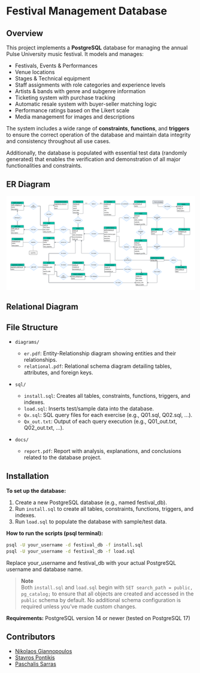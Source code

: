 # Festival Management Database

## Overview
This project implements a **PostgreSQL** database for managing the annual Pulse University music festival. It models and manages:

- Festivals, Events & Performances
- Venue locations
- Stages & Technical equipment
- Staff assignments with role categories and experience levels
-	Artists & bands with genre and subgenre information
-	Ticketing system with purchase tracking
-	Automatic resale system with buyer-seller matching logic
-	Performance ratings based on the Likert scale
-	Media management for images and descriptions

The system includes a wide range of **constraints**, **functions**, and **triggers** to ensure the correct operation of the database and maintain data integrity and consistency throughout all use cases.

Additionally, the database is populated with essential test data (randomly generated) that enables the verification and demonstration of all major functionalities and constraints.

## ER Diagram
![ER Diagram](diagrams/er.svg)

## Relational Diagram

## File Structure
- `diagrams/`  
  - `er.pdf`: Entity-Relationship diagram showing entities and their relationships.
  - `relational.pdf`: Relational schema diagram detailing tables, attributes, and foreign keys.

- `sql/`  
  - `install.sql`: Creates all tables, constraints, functions, triggers, and indexes.
  - `load.sql`: Inserts test/sample data into the database.
  - `Qx.sql`: SQL query files for each exercise (e.g., Q01.sql, Q02.sql, ...).
  - `Qx_out.txt`: Output of each query execution (e.g., Q01_out.txt, Q02_out.txt, ...).

- `docs/`  
  - `report.pdf`: Report with analysis, explanations, and conclusions related to the database project.

## Installation
**To set up the database:**
1.	Create a new PostgreSQL database (e.g., named festival_db).
1.	Run `install.sql` to create all tables, constraints, functions, triggers, and indexes.
1.	Run `load.sql` to populate the database with sample/test data.

**How to run the scripts (psql terminal):**
```bash
psql -U your_username -d festival_db -f install.sql
psql -U your_username -d festival_db -f load.sql
```
Replace your_username and festival_db with your actual PostgreSQL username and database name.

> **Note**  
> Both `install.sql` and `load.sql` begin with `SET search_path = public, pg_catalog;` to ensure that all objects are created and accessed in the `public` schema by default. No additional schema configuration is required unless you’ve made custom changes.

**Requirements:** PostgreSQL version 14 or newer (tested on PostgreSQL 17)

## Contributors
- [Nikolaos Giannopoulos](https://github.com/giannopn)
- [Stavros Pontikis](https://github.com/stavrospod)
- [Paschalis Sarras](https://github.com/ntua-el21642)
